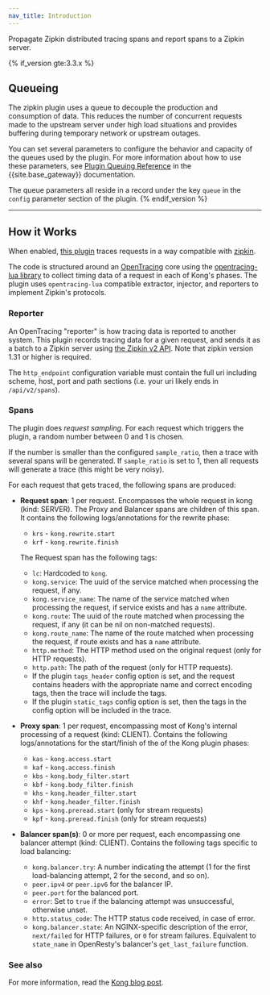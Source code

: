 ```yaml
---
nav_title: Introduction
---
```


Propagate Zipkin distributed tracing spans and report spans to a Zipkin server.

{% if_version gte:3.3.x %}
## Queueing

The zipkin plugin uses a queue to decouple the production and
consumption of data. This reduces the number of concurrent requests
made to the upstream server under high load situations and provides
buffering during temporary network or upstream outages.

You can set several parameters to configure the behavior and capacity
of the queues used by the plugin. For more information about how to
use these parameters, see
[Plugin Queuing Reference](/gateway/latest/kong-plugins/queue/reference/)
in the {{site.base_gateway}} documentation.

The queue parameters all reside in a record under the key `queue` in
the `config` parameter section of the plugin.
{% endif_version %}

---
## How it Works

When enabled, [this plugin](https://github.com/Kong/kong-plugin-zipkin) traces requests in a way compatible with [zipkin](https://zipkin.io/).

The code is structured around an [OpenTracing](http://opentracing.io/) core using the [opentracing-lua library](https://github.com/Kong/opentracing-lua) to collect timing data of a request in each of Kong's phases.
The plugin uses `opentracing-lua` compatible extractor, injector, and reporters to implement Zipkin's protocols.

### Reporter

An OpenTracing "reporter" is how tracing data is reported to another system.
This plugin records tracing data for a given request, and sends it as a batch to a Zipkin server using [the Zipkin v2 API](https://zipkin.io/zipkin-api/#/default/post_spans). Note that zipkin version 1.31 or higher is required.

The `http_endpoint` configuration variable must contain the full uri including scheme, host, port and path sections (i.e. your uri likely ends in `/api/v2/spans`).

### Spans

The plugin does *request sampling*. For each request which triggers the plugin, a random number between 0 and 1 is chosen.

If the number is smaller than the configured `sample_ratio`, then a trace with several spans will be generated. If `sample_ratio` is set to 1, then all requests will generate a trace (this might be very noisy).

For each request that gets traced, the following spans are produced:

* **Request span**: 1 per request. Encompasses the whole request in kong (kind: SERVER).
  The Proxy and Balancer spans are children of this span. It contains the following logs/annotations for the rewrite phase:

  * `krs` - `kong.rewrite.start`
  * `krf` - `kong.rewrite.finish`

  The Request span has the following tags:

  * `lc`: Hardcoded to `kong`.
  * `kong.service`: The uuid of the service matched when processing the request, if any.
  * `kong.service_name`: The name of the service matched when processing the request, if service exists and has a `name` attribute.
  * `kong.route`: The uuid of the route matched when processing the request, if any (it can be nil on non-matched requests).
  * `kong.route_name`: The name of the route matched when processing the request, if route exists and has a `name` attribute.
  * `http.method`: The HTTP method used on the original request (only for HTTP requests).
  * `http.path`: The path of the request (only for HTTP requests).
  * If the plugin `tags_header` config option is set, and the request contains headers with the appropriate name and correct encoding tags, then the trace will include the tags.
  * If the plugin `static_tags` config option is set, then the tags in the config option will be included in the trace.

* **Proxy span**: 1 per request, encompassing most of Kong's internal processing of a request (kind: CLIENT).
  Contains the following logs/annotations for the start/finish of the of the Kong plugin phases:
  * `kas` - `kong.access.start`
  * `kaf` - `kong.access.finish`
  * `kbs` - `kong.body_filter.start`
  * `kbf` - `kong.body_filter.finish`
  * `khs` - `kong.header_filter.start`
  * `khf` - `kong.header_filter.finish`
  * `kps` - `kong.preread.start` (only for stream requests)
  * `kpf` - `kong.preread.finish` (only for stream requests)

* **Balancer span(s)**: 0 or more per request, each encompassing one balancer attempt (kind: CLIENT).
Contains the following tags specific to load balancing:
  * `kong.balancer.try`: A number indicating the attempt (1 for the first load-balancing attempt, 2 for the second, and so on).
  * `peer.ipv4` or `peer.ipv6` for the balancer IP.
  * `peer.port` for the balanced port.
  * `error`: Set to `true` if the balancing attempt was unsuccessful, otherwise unset.
  * `http.status_code`: The HTTP status code received, in case of error.
  * `kong.balancer.state`: An NGINX-specific description of the error, `next/failed` for HTTP failures, or `0` for stream failures.
     Equivalent to `state_name` in OpenResty's balancer's `get_last_failure` function.

### See also

For more information, read the [Kong blog post](https://konghq.com/blog/tracing-with-zipkin-in-kong-2-1-0).
